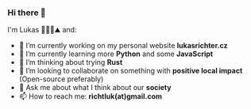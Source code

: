 ### Hi there 👋

I'm Lukas 🧍‍♂️🌳⛰️ and:
- 🔭 I’m currently working on my personal website **lukasrichter.cz**
- 🌱 I’m currently learning more **Python** and some **JavaScript**
- 🤔 I’m thinking about trying **Rust**
- 👯 I’m looking to collaborate on something with **positive local impact** (Open-source preferably)
- 💬 Ask me about what I think about our **society**
- 📫 How to reach me: **richtluk(at)gmail.com**
